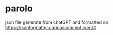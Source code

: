 # parolo
 
json file generate from chatGPT and formatted on https://jsonformatter.curiousconcept.com/#